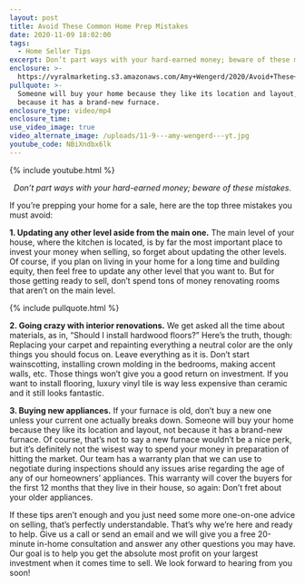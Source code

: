 ```yaml
---
layout: post
title: Avoid These Common Home Prep Mistakes
date: 2020-11-09 18:02:00
tags:
  - Home Seller Tips
excerpt: Don’t part ways with your hard-earned money; beware of these mistakes.
enclosure: >-
  https://vyralmarketing.s3.amazonaws.com/Amy+Wengerd/2020/Avoid+These+Common+Home+Prep+Mistakes.mp4
pullquote: >-
  Someone will buy your home because they like its location and layout, not
  because it has a brand-new furnace.
enclosure_type: video/mp4
enclosure_time:
use_video_image: true
video_alternate_image: /uploads/11-9---amy-wengerd---yt.jpg
youtube_code: NBiXndbx6lk
---
```


{% include youtube.html %}

<p style="text-align:center"><em>Don’t part ways with your hard-earned money; beware of these mistakes.</em></p>

If you’re prepping your home for a sale, here are the top three mistakes you must avoid:&nbsp;

**1\. Updating any other level aside from the main one.** The main level of your house, where the kitchen is located, is by far the most important place to invest your money when selling, so forget about updating the other levels. Of course, if you plan on living in your home for a long time and building equity, then feel free to update any other level that you want to. But for those getting ready to sell, don’t spend tons of money renovating rooms that aren’t on the main level.

{% include pullquote.html %}

**2\. Going crazy with interior renovations.** We get asked all the time about materials, as in, “Should I install hardwood floors?” Here’s the truth, though: Replacing your carpet and repainting everything a neutral color are the only things you should focus on. Leave everything as it is. Don’t start wainscotting, installing crown molding in the bedrooms, making accent walls, etc. Those things won’t give you a good return on investment. If you want to install flooring, luxury vinyl tile is way less expensive than ceramic and it still looks fantastic.&nbsp;

**3\. Buying new appliances.** If your furnace is old, don’t buy a new one unless your current one actually breaks down. Someone will buy your home because they like its location and layout, not because it has a brand-new furnace. Of course, that’s not to say a new furnace wouldn’t be a nice perk, but it’s definitely not the wisest way to spend your money in preparation of hitting the market. Our team has a warranty plan that we can use to negotiate during inspections should any issues arise regarding the age of any of our homeowners’ appliances. This warranty will cover the buyers for the first 12 months that they live in their house, so again: Don’t fret about your older appliances.&nbsp;

If these tips aren’t enough and you just need some more one-on-one advice on selling, that’s perfectly understandable. That’s why we’re here and ready to help. Give us a call or send an email and we will give you a free 20-minute in-home consultation and answer any other questions you may have. Our goal is to help you get the absolute most profit on your largest investment when it comes time to sell. We look forward to hearing from you soon\!
